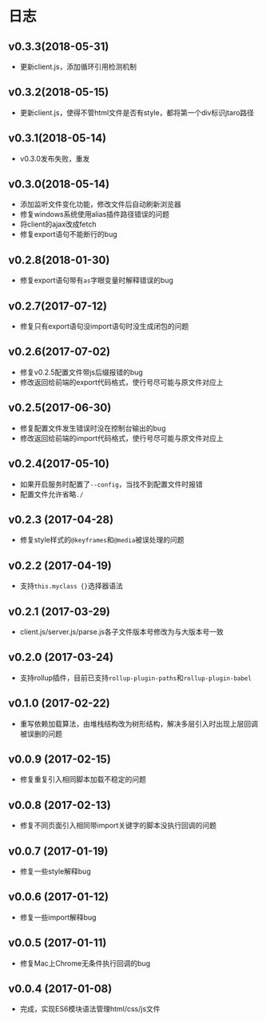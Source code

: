 # 日志

## v0.3.3(2018-05-31)

- 更新client.js，添加循环引用检测机制

## v0.3.2(2018-05-15)

- 更新client.js，使得不管html文件是否有style，都将第一个div标识jtaro路径

## v0.3.1(2018-05-14)

- v0.3.0发布失败，重发

## v0.3.0(2018-05-14)

- 添加监听文件变化功能，修改文件后自动刷新浏览器
- 修复windows系统使用alias插件路径错误的问题
- 将client的ajax改成fetch
- 修复export语句不能断行的bug

## v0.2.8(2018-01-30)

- 修复export语句带有`as`字眼变量时解释错误的bug

## v0.2.7(2017-07-12)

- 修复只有export语句没import语句时没生成闭包的问题

## v0.2.6(2017-07-02)

- 修复v0.2.5配置文件带js后缀报错的bug
- 修改返回给前端的export代码格式，使行号尽可能与原文件对应上


## v0.2.5(2017-06-30)

- 修复配置文件发生错误时没在控制台输出的bug
- 修改返回给前端的import代码格式，使行号尽可能与原文件对应上

## v0.2.4(2017-05-10)

- 如果开启服务时配置了`--config`，当找不到配置文件时报错
- 配置文件允许省略`./`

## v0.2.3 (2017-04-28)

- 修复style样式的`@keyframes`和`@media`被误处理的问题

## v0.2.2 (2017-04-19)

- 支持`this.myclass {}`选择器语法

## v0.2.1 (2017-03-29)

- client.js/server.js/parse.js各子文件版本号修改为与大版本号一致

## v0.2.0 (2017-03-24)

- 支持rollup插件，目前已支持`rollup-plugin-paths`和`rollup-plugin-babel`

## v0.1.0 (2017-02-22)

- 重写依赖加载算法，由堆栈结构改为树形结构，解决多层引入时出现上层回调被误删的问题

## v0.0.9 (2017-02-15)

- 修复重复引入相同脚本加载不稳定的问题

## v0.0.8 (2017-02-13)

- 修复不同页面引入相同带import关键字的脚本没执行回调的问题

## v0.0.7 (2017-01-19)

- 修复一些style解释bug

## v0.0.6 (2017-01-12)

- 修复一些import解释bug

## v0.0.5 (2017-01-11)

- 修复Mac上Chrome无条件执行回调的bug

## v0.0.4 (2017-01-08)

- 完成，实现ES6模块语法管理html/css/js文件